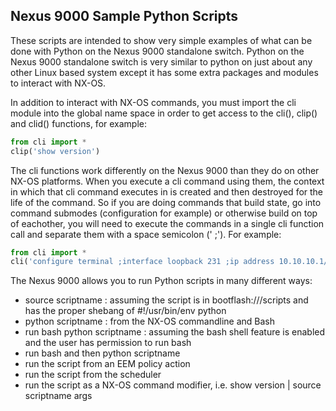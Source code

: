 Nexus 9000 Sample Python Scripts
------------------------

These scripts are intended to show very simple examples of what can be done with Python on the Nexus 9000 standalone switch.  Python on the Nexus 9000 standalone switch is very similar to python on just about any other Linux based system except it has some extra packages and modules to interact with NX-OS.

In addition to interact with NX-OS commands, you must import the cli module into the global name space in order to get access to the cli(), clip() and clid() functions, for example:

```python
from cli import *
clip('show version')
```

The cli functions work differently on the Nexus 9000 than they do on other NX-OS platforms.  When you execute a cli command using them, the context in which that cli command executes in is created and then destroyed for the life of the command.  So if you are doing commands that build state, go into command submodes (configuration for example) or otherwise build on top of eachother, you will need to execute the commands in a single cli function call and separate them with a space semicolon (' ;').  For example:

```python
from cli import *
cli('configure terminal ;interface loopback 231 ;ip address 10.10.10.1/24 ;shutdown')
```

The Nexus 9000 allows you to run Python scripts in many different ways:

- source scriptname : assuming the script is in bootflash:///scripts and has the proper shebang of #!/usr/bin/env python
- python scriptname : from the NX-OS commandline and Bash
- run bash python scriptname : assuming the bash shell feature is enabled and the user has permission to run bash
- run bash and then python scriptname
- run the script from an EEM policy action
- run the script from the scheduler
- run the script as a NX-OS command modifier, i.e. show version | source scriptname args